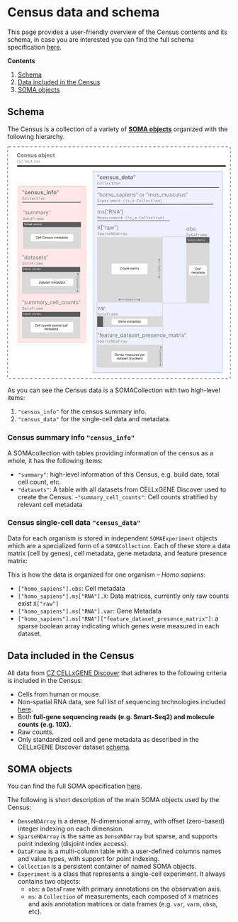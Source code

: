 # Census data and schema

This page provides a user-friendly overview of the Census contents and its schema, in case you are interested you can find the full schema specification [here](https://github.com/chanzuckerberg/cellxgene-census/blob/main/docs/cellxgene_census_schema.md). 

**Contents**

1. [Schema](#schema)
2. [Data included in the Census](data-included-in-the-census)
1. [SOMA objects](#soma-objects)

## Schema

The Census is a collection of a variety of **[SOMA objects](#soma-objects)** organized with the following hierarchy.

![image](cellxgene_census_docsite_model.svg)

As you can see the Census data is a SOMACollection with two high-level items:

1. `"census_info"` for the census summary info.
2. `"census_data"` for the single-cell data and metadata. 

### Census summary info `"census_info"`

A SOMAcollection with tables providing information of the census as a whole, it has the following items:

- `"summary"`: high-level information of this Census, e.g. build date, total cell count, etc.
- `"datasets"`: A table with all datasets from CELLxGENE Discover used to create the Census.
-`"summary_cell_counts"`: Cell counts stratified by relevant cell metadata

### Census single-cell data `"census_data"`

Data for each organism is stored in independent `SOMAExperiment` objects which are a specialized form of a `SOMACollection`. Each of these store a data matrix (cell by genes), cell metadata, gene metadata, and feature presence matrix:

This is how the data is organized for one organism – *Homo sapiens*:

* `["homo_sapiens"].obs`: Cell metadata
* `["homo_sapiens"].ms["RNA"].X`: Data matrices, currently only raw counts exist `X["raw"]`
* `["homo_sapiens"].ms["RNA"].var`: Gene Metadata
* `["homo_sapiens"].ms["RNA"]["feature_dataset_presence_matrix"]`: a sparse boolean array indicating which genes were measured in each dataset.

## Data included in the Census

All data from [CZ CELLxGENE Discover](https://cellxgene.cziscience.com/) that adheres to the following criteria is included in the Census:

- Cells from human or mouse.
- Non-spatial RNA data, see full list of sequencing technologies included [here](https://github.com/chanzuckerberg/cellxgene-census/blob/main/docs/cellxgene_census_schema.md#assays).
- Both **full-gene sequencing reads (e.g. Smart-Seq2) and molecule counts (e.g. 10X).**
- Raw counts.
- Only standardized cell and gene metadata as described in the CELLxGENE Discover dataset [schema](https://github.com/chanzuckerberg/single-cell-curation/blob/main/schema/3.0.0/schema.md).

## SOMA objects 

You can find the full SOMA specification [here](https://github.com/single-cell-data/SOMA/blob/main/abstract_specification.md#foundational-types).

The following is short description of the main SOMA objects used by the Census:

* `DenseNDArray` is a dense, N-dimensional array, with offset (zero-based) integer indexing on each dimension.
* `SparseNDArray` is the same as `DenseNDArray` but sparse, and supports point indexing (disjoint index access).
* `DataFrame` is a multi-column table with a user-defined columns names and value types, with support for point indexing. 
* `Collection` is a persistent container of named SOMA objects.
* `Experiment` is a class that represents a single-cell experiment. It always contains two objects:
	* `obs`: a  `DataFrame` with primary annotations on the observation axis.
	* `ms`: a  `Collection` of measurements, each composed of `X` matrices and axis annotation matrices or data frames (e.g. `var`, `varm`, `obsm`, etc).